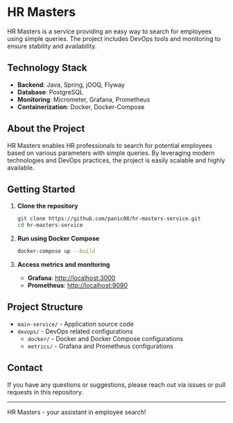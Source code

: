# HR Masters

HR Masters is a service providing an easy way to search for employees using simple queries. The project includes DevOps tools and monitoring to ensure stability and availability.

## Technology Stack

- **Backend**: Java, Spring, jOOQ, Flyway
- **Database**: PostgreSQL
- **Monitoring**: Micrometer, Grafana, Prometheus
- **Containerization**: Docker, Docker-Compose

## About the Project

HR Masters enables HR professionals to search for potential employees based on various parameters with simple queries. By leveraging modern technologies and DevOps practices, the project is easily scalable and highly available.

## Getting Started

1. **Clone the repository**
    ```bash
    git clone https://github.com/panic08/hr-masters-service.git
    cd hr-masters-service
    ```

2. **Run using Docker Compose**
    ```bash
    docker-compose up --build
    ```

3. **Access metrics and monitoring**
    - **Grafana**: [http://localhost:3000](http://localhost:3000)
    - **Prometheus**: [http://localhost:9090](http://localhost:9090)

## Project Structure

- `main-service/` - Application source code
- `devops/` - DevOps related configurations
    - `docker/` - Docker and Docker Compose configurations
    - `metrics/` - Grafana and Prometheus configurations

## Contact

If you have any questions or suggestions, please reach out via issues or pull requests in this repository.

---

HR Masters - your assistant in employee search!
